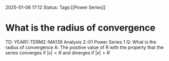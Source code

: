 2025-01-06 17:12
Status: 
Tags:[[Power Series]]
# What is the radius of convergence

TD: YEAR1::TERM2::MA139 Analysis 2::01 Power Series 1
Q: What is the radius of convergence
A: The positive value of R with the property that the series converges if $|x| < R$ and diverges if $|x| > R$ 
<!--ID: 1736185261139-->

